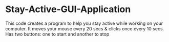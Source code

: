 # Stay-Active-GUI-Application
This code creates a program to help you stay active while working on your computer. It moves your mouse every 20 secs &amp; clicks once every 10 secs. Has two buttons: one to start and another to stop
